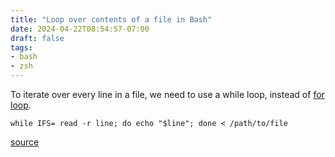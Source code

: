 ```yaml
---
title: "Loop over contents of a file in Bash"
date: 2024-04-22T08:54:57-07:00
draft: false
tags:
- bash
- zsh
---
```


To iterate over every line in a file, we need to use a while loop, instead of [for loop](/posts/write-a-for-loop-in-bash/).

```shell
while IFS= read -r line; do echo "$line"; done < /path/to/file
```

[source](https://stackoverflow.com/a/30735977)
